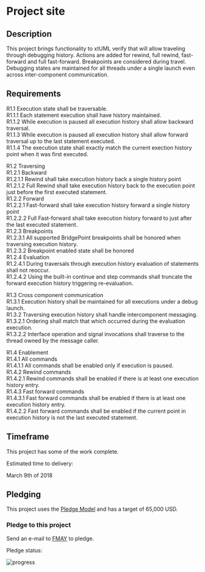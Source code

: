 # <Project Name> Project site

## Description

This project brings functionality to xtUML verify that will allow traveling through debugging history.  Actions are added for rewind, full rewind, fast-forward and full fast-forward.  Breakpoints are considered during travel.  Debugging states are maintained for all threads under a single launch even across inter-component communication.

## Requirements

R1.1 Execution state shall be traversable.   
R1.1.1 Each statement execution shall have history maintained.   
R1.1.2 While execution is paused all execution history shall allow backward traversal.   
R1.1.3 While execution is paused all execution history shall allow forward traversal up to the last statement executed.  
R1.1.4 The execution state shall exactly match the current exection history point when it was first executed.   

R1.2 Traversing   
R1.2.1 Backward   
R1.2.1.1 Rewind shall take execution history back a single history point  
R1.2.1.2 Full Rewind shall take execution history back to the execution point just before the first executed statement.  
R1.2.2 Forward  
R1.2.2.1 Fast-forward shall take execution history forward a single history point  
R1.2.2.2 Full Fast-forward shall take execution history forward to just after the last executed statement.  
R1.2.3 Breakpoints  
R1.2.3.1 All supported BridgePoint breakpoints shall be honored when traversing execution history.  
R1.2.3.2 Breakpoint enabled state shall be honored  
R1.2.4 Evaluation  
R1.2.4.1 During traversals through execution history evaluation of statements shall not reoccur.  
R1.2.4.2 Using the built-in continue and step commands shall truncate the forward execution history triggering re-evaluation.  

R1.3 Cross component communication   
R1.3.1 Execution history shall be maintained for all executions under a debug launch.   
R1.3.2 Traversing execution history shall handle intercomponent messaging.   
R1.3.2.1 Ordering shall match that which occurred during the evaluation execution.   
R1.3.2.2 Interface operation and signal invocations shall traverse to the thread owned by the message caller.  
  
R1.4 Enablement  
R1.4.1 All commands   
R1.4.1.1 All commands shall be enabled only if execution is paused.    
R1.4.2 Rewind commands    
R1.4.2.1 Rewind commands shall be enabled if there is at least one execution history entry.    
R1.4.3 Fast forward commands    
R1.4.3.1 Fast forward commands shall be enabled if there is at least one execution history entry.   
R1.4.2.2 Fast forward commands shall be enabled if the current point in execution history is not the last executed statement.    

## Timeframe  

This project has some of the work complete.   

Estimated time to delivery:  

March 9th of 2018 

## Pledging

This project uses the [Pledge Model](https://fmaysoftware.wordpress.com/pledging-model/) and has a target of 65,000 USD.  

### Pledge to this project
Send an e-mail to [FMAY](mailto:travis.london@gmail.com) to pledge.  

Pledge status:  

![progress](http://progressed.io/bar/0 "progress")
 
